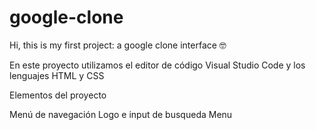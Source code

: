# google-clone


Hi, this is my first project: a google clone interface 🤓

En este proyecto utilizamos el editor de código Visual Studio Code y los lenguajes HTML y CSS

Elementos del proyecto

Menú de navegación
Logo e input de busqueda
Menu

